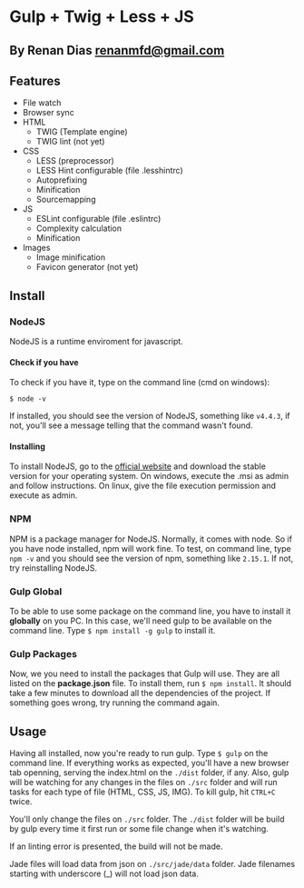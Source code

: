 # Gulp + Twig + Less + JS
By Renan Dias
renanmfd@gmail.com
---

## Features

* File watch
* Browser sync
* HTML
    - TWIG (Template engine)
    - TWIG lint (not yet)
* CSS
    - LESS (preprocessor)
    - LESS Hint configurable (file .lesshintrc)
    - Autoprefixing
    - Minification
    - Sourcemapping
* JS
    - ESLint configurable (file .eslintrc)
    - Complexity calculation
    - Minification
* Images
    - Image minification
    - Favicon generator (not yet)


## Install

### NodeJS

NodeJS is a runtime enviroment for javascript.

#### Check if you have

To check if you have it, type on the command line (cmd on windows):

`$ node -v`

If installed, you should see the version of NodeJS, something like `v4.4.3`, if not, you'll see a message telling that the command wasn't found.

#### Installing

To install NodeJS, go to the [official website](https://nodejs.org/en/) and download the stable version for your operating system.
On windows, execute the .msi as admin and follow instructions.
On linux, give the file execution permission and execute as admin.


### NPM

NPM is a package manager for NodeJS.
Normally, it comes with node. So if you have node installed, npm will work fine. To test, on command line, type `npm -v` and you should see the version of npm, something like `2.15.1`. If not, try reinstalling NodeJS.


### Gulp Global

To be able to use some package on the command line, you have to install it **globally** on you PC. In this case, we'll need gulp to be available on the command line.
Type `$ npm install -g gulp` to install it.


### Gulp Packages

Now, we you need to install the packages that Gulp will use. They are all listed on the **package.json** file. To install them, run `$ npm install`. It should take a few minutes to download all the dependencies of the project.
If something goes wrong, try running the command again.


## Usage

Having all installed, now you're ready to run gulp. Type `$ gulp` on the command line. If everything works as expected, you'll have a new browser tab openning, serving the index.html on the `./dist` folder, if any. Also, gulp will be watching for any changes in the files on `./src` folder and will run tasks for each type of file (HTML, CSS, JS, IMG). To kill gulp, hit `CTRL+C` twice.

You'll only change the files on `./src` folder. The `./dist` folder will be build by gulp every time it first run or some file change when it's watching.

If an linting error is presented, the build will not be made.

Jade files will load data from json on `./src/jade/data` folder.
Jade filenames starting with underscore (_) will not load json data.
